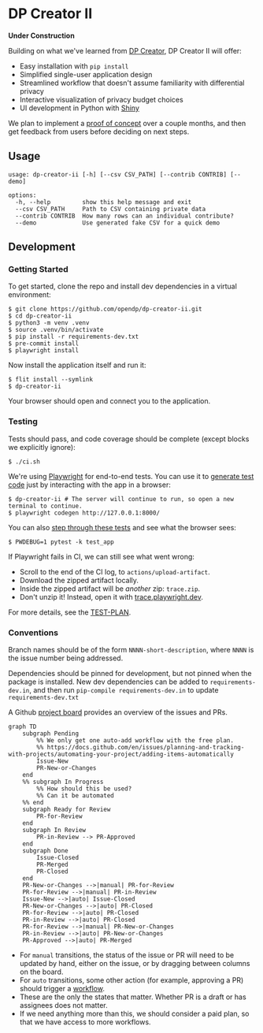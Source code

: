 # DP Creator II

**Under Construction**

Building on what we've learned from [DP Creator](https://github.com/opendp/dpcreator), DP Creator II will offer:

- Easy installation with `pip install`
- Simplified single-user application design
- Streamlined workflow that doesn't assume familiarity with differential privacy
- Interactive visualization of privacy budget choices
- UI development in Python with [Shiny](https://shiny.posit.co/py/)

We plan to implement a [proof of concept](https://docs.google.com/document/d/1dteip598-jYj6KFuoYRyrZDPUuwDl9fHgxARiSieVGw/edit) over a couple months, and then get feedback from users before deciding on next steps.

## Usage

```
usage: dp-creator-ii [-h] [--csv CSV_PATH] [--contrib CONTRIB] [--demo]

options:
  -h, --help         show this help message and exit
  --csv CSV_PATH     Path to CSV containing private data
  --contrib CONTRIB  How many rows can an individual contribute?
  --demo             Use generated fake CSV for a quick demo
```


## Development

### Getting Started

To get started, clone the repo and install dev dependencies in a virtual environment:
```shell
$ git clone https://github.com/opendp/dp-creator-ii.git
$ cd dp-creator-ii
$ python3 -m venv .venv
$ source .venv/bin/activate
$ pip install -r requirements-dev.txt
$ pre-commit install
$ playwright install
```

Now install the application itself and run it:
```shell
$ flit install --symlink
$ dp-creator-ii
```
Your browser should open and connect you to the application.

### Testing

Tests should pass, and code coverage should be complete (except blocks we explicitly ignore):
```shell
$ ./ci.sh
```

We're using [Playwright](https://playwright.dev/python/) for end-to-end tests. You can use it to [generate test code](https://playwright.dev/python/docs/codegen-intro) just by interacting with the app in a browser:
```shell
$ dp-creator-ii # The server will continue to run, so open a new terminal to continue.
$ playwright codegen http://127.0.0.1:8000/
```

You can also [step through these tests](https://playwright.dev/python/docs/running-tests#debugging-tests) and see what the browser sees:
```shell
$ PWDEBUG=1 pytest -k test_app
```

If Playwright fails in CI, we can still see what went wrong:
- Scroll to the end of the CI log, to `actions/upload-artifact`.
- Download the zipped artifact locally.
- Inside the zipped artifact will be _another_ zip: `trace.zip`.
- Don't unzip it! Instead, open it with [trace.playwright.dev](https://trace.playwright.dev/).

For more details, see the [TEST-PLAN](TEST-PLAN.md).

### Conventions

Branch names should be of the form `NNNN-short-description`, where `NNNN` is the issue number being addressed.

Dependencies should be pinned for development, but not pinned when the package is installed.
New dev dependencies can be added to `requirements-dev.in`, and then run `pip-compile requirements-dev.in` to update `requirements-dev.txt`

A Github [project board](https://github.com/orgs/opendp/projects/10/views/2) provides an overview of the issues and PRs.

```mermaid
graph TD
    subgraph Pending
        %% We only get one auto-add workflow with the free plan.
        %% https://docs.github.com/en/issues/planning-and-tracking-with-projects/automating-your-project/adding-items-automatically
        Issue-New
        PR-New-or-Changes
    end
    %% subgraph In Progress
        %% How should this be used?
        %% Can it be automated
    %% end
    subgraph Ready for Review
        PR-for-Review
    end
    subgraph In Review
        PR-in-Review --> PR-Approved
    end
    subgraph Done
        Issue-Closed
        PR-Merged
        PR-Closed
    end
    PR-New-or-Changes -->|manual| PR-for-Review
    PR-for-Review -->|manual| PR-in-Review
    Issue-New -->|auto| Issue-Closed
    PR-New-or-Changes -->|auto| PR-Closed
    PR-for-Review -->|auto| PR-Closed
    PR-in-Review -->|auto| PR-Closed
    PR-for-Review -->|manual| PR-New-or-Changes
    PR-in-Review -->|auto| PR-New-or-Changes
    PR-Approved -->|auto| PR-Merged
```
- For `manual` transitions, the status of the issue or PR will need to be updated by hand, either on the issue, or by dragging between columns on the board.
- For `auto` transitions, some other action (for example, approving a PR) should trigger a [workflow](https://github.com/orgs/opendp/projects/10/workflows).
- These are the only the states that matter. Whether PR is a draft or has assignees does not matter.
- If we need anything more than this, we should consider a paid plan, so that we have access to more workflows.
